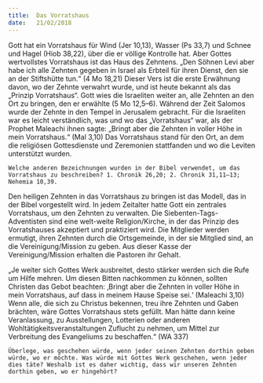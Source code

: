 ```yaml
---
title:  Das Vorratshaus 
date:   21/02/2018
---
```


Gott hat ein Vorratshaus für Wind (Jer 10,13), Wasser (Ps 33,7) und Schnee und Hagel (Hiob 38,22), über die er völlige Kontrolle hat. Aber Gottes wertvollstes Vorratshaus ist das Haus des Zehntens. „Den Söhnen Levi aber habe ich alle Zehnten gegeben in Israel als Erbteil für ihren Dienst, den sie an der Stiftshütte tun.“ (4 Mo 18,21) Dieser Vers ist die erste Erwähnung davon, wo der Zehnte verwahrt wurde, und ist heute bekannt als das „Prinzip Vorratshaus“. Gott wies die Israeliten weiter an, alle Zehnten an den Ort zu bringen, den er erwählte (5 Mo 12,5–6). Während der Zeit Salomos wurde der Zehnte in den Tempel in Jerusalem gebracht. Für die Israeliten war es leicht verständlich, was und wo das „Vorratshaus“ war, als der Prophet Maleachi ihnen sagte: „Bringt aber die Zehnten in voller Höhe in mein Vorratshaus.“ (Mal 3,10) Das Vorratshaus stand für den Ort, an dem die religiösen Gottesdienste und Zeremonien stattfanden und wo die Leviten unterstützt wurden. 

`Welche anderen Bezeichnungen wurden in der Bibel verwendet, um das Vorratshaus zu beschreiben? 1. Chronik 26,20; 2. Chronik 31,11–13; Nehemia 10,39.` 

Den heiligen Zehnten in das Vorratshaus zu bringen ist das Modell, das in der Bibel vorgestellt wird. In jedem Zeitalter hatte Gott ein zentrales Vorratshaus, um den Zehnten zu verwalten. Die Siebenten-Tags-Adventisten sind eine welt-weite Religion/Kirche, in der das Prinzip des Vorratshauses akzeptiert und praktiziert wird. Die Mitglieder werden ermutigt, ihren Zehnten durch die Ortsgemeinde, in der sie Mitglied sind, an die Vereinigung/Mission zu geben. Aus dieser Kasse der Vereinigung/Mission erhalten die Pastoren ihr Gehalt. 

„Je weiter sich Gottes Werk ausbreitet, desto stärker werden sich die Rufe um Hilfe mehren. Um diesen Bitten nachkommen zu können, sollten Christen das Gebot beachten: ‚Bringt aber die Zehnten in voller Höhe in mein Vorratshaus, auf dass in meinem Hause Speise sei.‘ (Maleachi 3,10) Wenn alle, die sich zu Christus bekennen, treu ihre Zehnten und Gaben brächten, wäre Gottes Vorratshaus stets gefüllt. Man hätte dann keine Veranlassung, zu Ausstellungen, Lotterien oder anderen Wohltätigkeitsveranstaltungen Zuflucht zu nehmen, um Mittel zur Verbreitung des Evangeliums zu beschaffen.“ (WA 337) 

`Überlege, was geschehen würde, wenn jeder seinen Zehnten dorthin geben würde, wo er möchte. Was würde mit Gottes Werk geschehen, wenn jeder dies täte? Weshalb ist es daher wichtig, dass wir unseren Zehnten dorthin geben, wo er hingehört?`